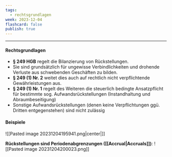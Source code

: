 ```yaml
---
tags:
  - rechtsgrundlagen
week: 2023-12-04
flashcard: false
publish: true
---
```

***
#### Rechtsgrundlagen
- **§ 249 HGB** regelt die Bilanzierung von Rückstellungen.
- Sie sind grundsätzlich für ungewisse Verbindlichkeiten und drohende Verluste aus schwebenden Geschäften zu bilden.
- **§ 249 (1) Nr. 2** weitet dies auch auf rechtlich nicht verpflichtende Gewährleistungen aus.
- **§ 249 (1) Nr. 1** regelt des Weiteren die steuerlich bedingte Ansatzpflicht für bestimmte sog. Aufwandsrückstellungen (Instandhaltung und Abraumbeseitigung)
- Sonstige Aufwandsrückstellungen (denen keine Verpflichtungen ggü. Dritten entgegenstehen) sind nicht zulässig

#### Beispiele

![[Pasted image 20231204195941.png|center|]]

**Rückstellungen sind Periodenabgrenzungen ([[Accrual|Accruals]])**:
![[Pasted image 20231204200023.png]]